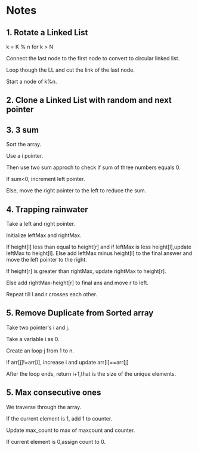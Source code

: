 # Notes

## 1. Rotate a Linked List

k = K % n for k > N

Connect the last node to the first node to convert to circular linked list.

Loop though the LL and cut the link of the last node. 

Start a node of k%n.

## 2. Clone a Linked List with random and next pointer

## 3. 3 sum

Sort the array.

Use a i pointer.

Then use two sum approch to check if sum of three numbers equals 0.

If sum<0, increment left pointer.

Else, move the right pointer to the left to reduce the sum.

## 4. Trapping rainwater

Take a left and right pointer.

Initialize leftMax and rightMax.

If height[l] less than equal to height[r] and if leftMax is less height[l],update leftMax to height[l]. Else add leftMax minus height[l] to the final answer and move the left pointer to the right.  

If height[r] is greater than rightMax, update rightMax to height[r].

Else add rightMax-height[r] to final ans and move r to left.

Repeat till l and r crosses each other.

## 5. Remove Duplicate from Sorted array

Take two pointer's i and j. 

Take a variable i as 0.

Create an loop j from 1 to n.

if arr[j]!=arr[i], increase i and update arr[i]==arr[j]

After the loop ends, return i+1,that is the size of the unique elements.

## 5. Max consecutive ones

We traverse through the array.

If the current element is 1, add 1 to counter.

Update max_count to max of maxcount and counter.

If current element is 0,assign count to 0.
